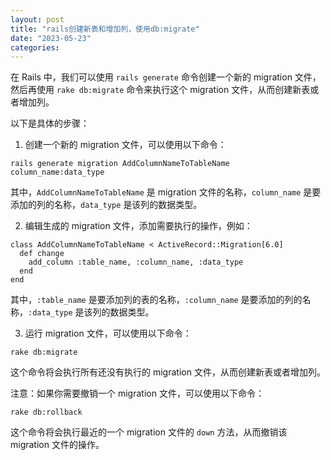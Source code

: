 ```yaml
---
layout: post
title: "rails创建新表和增加列，使用db:migrate"
date: "2023-05-23"
categories: 
---
```

<div class="md md_doc_content" id="code_1684811957569_4">
<div class="md md_doc_content" id="code_1684812288986_5">
<p>在 Rails 中，我们可以使用 <code>rails generate</code> 命令创建一个新的 migration 文件，然后再使用 <code>rake db:migrate</code> 命令来执行这个 migration 文件，从而创建新表或者增加列。</p>

<p>以下是具体的步骤：</p>

<ol>
	<li>创建一个新的 migration 文件，可以使用以下命令：</li>
</ol>

<pre>
<code>rails generate migration AddColumnNameToTableName column_name:data_type</code></pre>

<p>其中，<code>AddColumnNameToTableName</code> 是 migration 文件的名称，<code>column_name</code> 是要添加的列的名称，<code>data_type</code> 是该列的数据类型。</p>

<ol start="2">
	<li>编辑生成的 migration 文件，添加需要执行的操作，例如：</li>
</ol>

<pre>
<code>class AddColumnNameToTableName &lt; ActiveRecord::Migration[6.0]
  def change
    add_column :table_name, :column_name, :data_type
  end
end</code></pre>

<p>其中，<code>:table_name</code> 是要添加列的表的名称，<code>:column_name</code> 是要添加的列的名称，<code>:data_type</code> 是该列的数据类型。</p>

<ol start="3">
	<li>运行 migration 文件，可以使用以下命令：</li>
</ol>

<pre>
<code>rake db:migrate</code></pre>

<p>这个命令将会执行所有还没有执行的 migration 文件，从而创建新表或者增加列。</p>

<p>注意：如果你需要撤销一个 migration 文件，可以使用以下命令：</p>

<pre>
<code>rake db:rollback</code></pre>

<p>这个命令将会执行最近的一个 migration 文件的 <code>down</code> 方法，从而撤销该 migration 文件的操作。</p>
</div>
</div>


